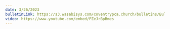 ```yaml
---
date: 3/26/2023
bulletinLink: https://s3.wasabisys.com/coventrypca.church/bulletins/Bulletin 2023-03-26.pdf
video: https://www.youtube.com/embed/PZeJrBpBmes
---
```

